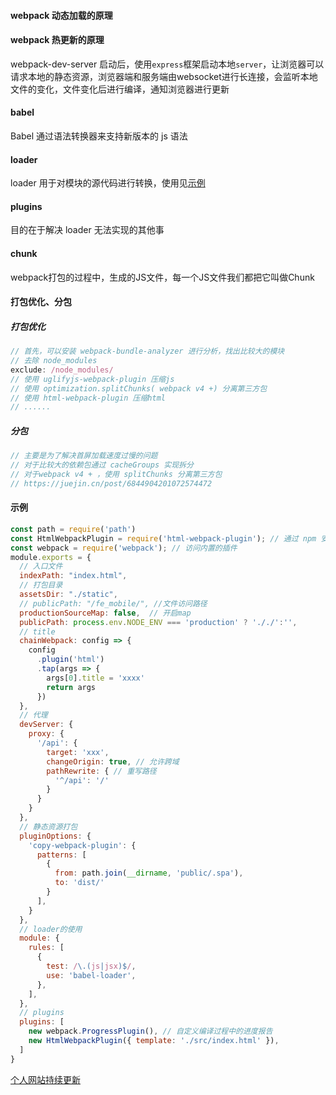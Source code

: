 #### webpack 动态加载的原理

#### webpack 热更新的原理

webpack-dev-server 启动后，使用`express`框架启动本地`server`，让浏览器可以请求本地的静态资源，浏览器端和服务端由websocket进行长连接，会监听本地文件的变化，文件变化后进行编译，通知浏览器进行更新

#### babel

Babel 通过语法转换器来支持新版本的 js 语法

#### loader

loader 用于对模块的源代码进行转换，使用见[示例](#示例)

#### plugins

目的在于解决 loader 无法实现的其他事

#### chunk

webpack打包的过程中，生成的JS文件，每一个JS文件我们都把它叫做Chunk

#### 打包优化、分包

##### 打包优化

```js
// 首先，可以安装 webpack-bundle-analyzer 进行分析，找出比较大的模块
// 去除 node_modules
exclude: /node_modules/
// 使用 uglifyjs-webpack-plugin 压缩js
// 使用 optimization.splitChunks( webpack v4 +) 分离第三方包
// 使用 html-webpack-plugin 压缩html
// ......
```

##### 分包

```js
// 主要是为了解决首屏加载速度过慢的问题
// 对于比较大的依赖包通过 cacheGroups 实现拆分
// 对于webpack v4 + ，使用 splitChunks 分离第三方包
// https://juejin.cn/post/6844904201072574472
```

#### 示例

```js
const path = require('path')
const HtmlWebpackPlugin = require('html-webpack-plugin'); // 通过 npm 安装
const webpack = require('webpack'); // 访问内置的插件
module.exports = {
  // 入口文件
  indexPath: "index.html",
  // 打包目录
  assetsDir: "./static",
  // publicPath: "/fe_mobile/", //文件访问路径
  productionSourceMap: false,  // 开启map
  publicPath: process.env.NODE_ENV === 'production' ? '././':'',
  // title
  chainWebpack: config => {
    config
      .plugin('html')
      .tap(args => {
        args[0].title = 'xxxx'
        return args
      })
  },
  // 代理
  devServer: {
    proxy: {
      '/api': {
        target: 'xxx',
        changeOrigin: true, // 允许跨域
        pathRewrite: { // 重写路径
          '^/api': '/'
        }
      }
    }
  },
  // 静态资源打包
  pluginOptions: {
    'copy-webpack-plugin': {
      patterns: [
        {
          from: path.join(__dirname, 'public/.spa'),
          to: 'dist/'
        }
      ],
    }
  },
  // loader的使用
  module: {
    rules: [
      {
        test: /\.(js|jsx)$/,
        use: 'babel-loader',
      },
    ],
  },
  // plugins
  plugins: [
    new webpack.ProgressPlugin(), // 自定义编译过程中的进度报告
    new HtmlWebpackPlugin({ template: './src/index.html' }),
  ]
}
```

[个人网站持续更新](http://remons.gitee.io/)